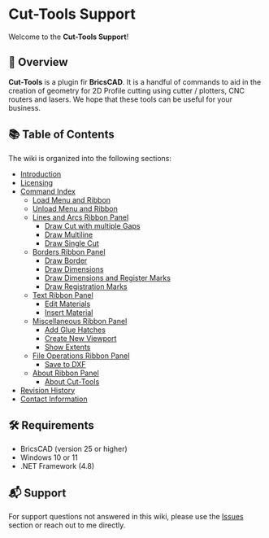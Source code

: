 # Cut-Tools Support

Welcome to the **Cut-Tools Support**!

## 📘 Overview

**Cut-Tools** is a plugin fir **BricsCAD**. It is a handful of commands to aid in the creation of geometry for 2D Profile cutting using cutter / plotters, CNC routers and lasers. We hope that these tools can be useful for your business.

## 📚 Table of Contents

The wiki is organized into the following sections:

- [Introduction](https://github.com/ajtruckle/cut-tools-support/wiki/introduction)
- [Licensing](https://github.com/ajtruckle/cut-tools-support/wiki/licensing)
- [Command Index](https://github.com/ajtruckle/cut-tools-support/wiki/command-index)
  - [Load Menu and Ribbon](https://github.com/ajtruckle/cut-tools-support/wiki/load-menu-and-ribbon)
  - [Unload Menu and Ribbon](https://github.com/ajtruckle/cut-tools-support/wiki/unload-menu-and-ribbon)
  - [Lines and Arcs Ribbon Panel](https://github.com/ajtruckle/cut-tools-support/wiki/lines-and-arcs-ribbon-panel)
    - [Draw Cut with multiple Gaps](https://github.com/ajtruckle/cut-tools-support/wiki/draw-cut-with-multiple-gaps)
    - [Draw Multiline](https://github.com/ajtruckle/cut-tools-support/wiki/draw-multiline)
    - [Draw Single Cut](https://github.com/ajtruckle/cut-tools-support/wiki/draw-single-cut)
  - [Borders Ribbon Panel](https://github.com/ajtruckle/cut-tools-support/wiki/borders-ribbon-panel)
    - [Draw Border](https://github.com/ajtruckle/cut-tools-support/wiki/draw-border)
    - [Draw Dimensions](https://github.com/ajtruckle/cut-tools-support/wiki/draw-dimensions)
    - [Draw Dimensions and Register Marks](https://github.com/ajtruckle/cut-tools-support/wiki/draw-dimensions-register-marks)
    - [Draw Registration Marks](https://github.com/ajtruckle/cut-tools-support/wiki/draw-registration-marks)
  - [Text Ribbon Panel](https://github.com/ajtruckle/cut-tools-support/wiki/text-ribbon-panel)
    - [Edit Materials](https://github.com/ajtruckle/cut-tools-support/wiki/edit-materials)
    - [Insert Material](https://github.com/ajtruckle/cut-tools-support/wiki/insert-material)
  - [Miscellaneous Ribbon Panel](https://github.com/ajtruckle/cut-tools-support/wiki/miscellaneous-ribbon-panel)
    - [Add Glue Hatches](https://github.com/ajtruckle/cut-tools-support/wiki/add-glue-hatches)
    - [Create New Viewport](https://github.com/ajtruckle/cut-tools-support/wiki/create-new-viewport)
    - [Show Extents](https://github.com/ajtruckle/cut-tools-support/wiki/show-extents)
  - [File Operations Ribbon Panel](https://github.com/ajtruckle/cut-tools-support/wiki/file-operations-ribbon-panel)
    - [Save to DXF](https://github.com/ajtruckle/cut-tools-support/wiki/save-to-dxf)
  - [About Ribbon Panel](https://github.com/ajtruckle/cut-tools-support/wiki/about-ribbon-panel)
    - [About Cut-Tools](https://github.com/ajtruckle/cut-tools-support/wiki/about-cut-tools)
- [Revision History](https://github.com/ajtruckle/cut-tools-support/wiki/revision-history)
- [Contact Information](https://github.com/ajtruckle/cut-tools-support/wiki/contact-information)

## 🛠 Requirements

- BricsCAD (version 25 or higher)
- Windows 10 or 11
- .NET Framework (4.8)

## 📬 Support

For support questions not answered in this wiki, please use the [Issues](https://github.com/ajtruckle/cut-tools-support/issues) section or reach out to me directly.
